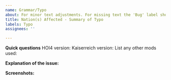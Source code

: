 ```yaml
---
name: Grammar/Typo
about: For minor text adjustments. For missing text the 'Bug' label should be used instead
title: Nation(s) Affected - Summary of Typo
labels: Typo
assignees: ''

---
```


**Quick questions**
HOI4 version:
Kaiserreich version:
List any other mods used:

**Explanation of the issue:**


**Screenshots:**
